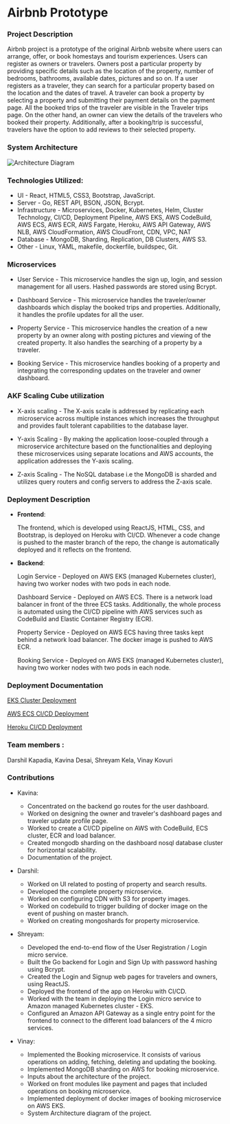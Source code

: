 # Airbnb Prototype


### Project Description

Airbnb project is a prototype of the original Airbnb website where users can arrange, offer, or book homestays and tourism experiences. Users can register as owners or travelers. Owners post a particular property by providing specific details such as the location of the property, number of bedrooms, bathrooms, available dates, pictures and so on. If a user registers as a traveler, they can search for a particular property based on the location and the dates of travel. A traveler can book a property by selecting a property and submitting their payment details on the payment page. All the booked trips of the traveler are visible in the Traveler trips page. On the other hand, an owner can view the details of the travelers who booked their property. Additionally, after a booking/trip is successful, travelers have the option to add reviews to their selected property.


### System Architecture

![Architecture Diagram](https://github.com/nguyensjsu/fa19-281-tech-phantoms/blob/master/Photos/AWS%20Network%20Diagram.png)


### Technologies Utilized:

- UI - React, HTML5, CSS3, Bootstrap, JavaScript.
- Server - Go, REST API, BSON, JSON, Bcrypt.
- Infrastructure - Microservices, Docker, Kubernetes, Helm, Cluster Technology, CI/CD, Deployment Pipeline, AWS EKS, AWS CodeBuild, AWS ECS, AWS ECR, AWS Fargate, Heroku, AWS API Gateway, AWS NLB, AWS CloudFormation, AWS CloudFront, CDN, VPC, NAT
- Database - MongoDB, Sharding, Replication, DB Clusters, AWS S3.
- Other - Linux, YAML, makefile, dockerfile, buildspec, Git.

### Microservices

- User Service - This microservice handles the sign up, login, and session management for all users. Hashed passwords are stored using Bcrypt.

- Dashboard Service - This microservice handles the traveler/owner dashboards which display the booked trips and properties. Additionally, it handles the profile updates for all the user. 

- Property Service - This microservice handles the creation of a new property by an owner along with posting pictures and viewing of the created property. It also handles the searching of a property by a traveler.

- Booking Service - This microservice handles booking of a property and integrating the corresponding updates on the traveler and owner dashboard.


### AKF Scaling Cube utilization

- X-axis scaling - The X-axis scale is addressed by replicating each microservice across multiple instances which increases the throughput and provides fault tolerant capabilities to the database layer.

- Y-axis Scaling - By making the application loose-coupled through a microservice architecture based on the functionalities and deploying these microservices using separate locations and AWS accounts, the application addresses the Y-axis scaling.

- Z-axis Scaling - The NoSQL database i.e the MongoDB is sharded and utilizes query routers and config servers to address the Z-axis scale.


### Deployment Description

- **Frontend**:

	The frontend, which is developed using ReactJS, HTML, CSS, and Bootstrap, is deployed on Heroku with CI/CD. Whenever a code change is pushed to the master branch of the repo, the change is automatically deployed and it reflects on the frontend.

- **Backend**:

	Login Service - Deployed on AWS EKS (managed Kubernetes cluster), having two worker nodes with two pods in each node.

	Dashboard Service - Deployed on AWS ECS. There is a network load balancer in front of the three ECS tasks. Additionally, the whole process is automated using the CI/CD pipeline with AWS services such as CodeBuild and Elastic Container Registry (ECR).

	Property Service - Deployed on AWS ECS having three tasks kept behind a network load balancer. The docker image is pushed to AWS ECR.
	
	Booking Service - Deployed on AWS EKS (managed Kubernetes cluster), having two worker nodes with two pods in each node.


### Deployment Documentation 

[EKS Cluster Deployment](https://github.com/nguyensjsu/fa19-281-tech-phantoms/blob/master/eks-cluster-deployment.md)

[AWS ECS CI/CD Deployment](https://github.com/nguyensjsu/fa19-281-tech-phantoms/blob/master/aws-ecs-ci-cd-deplyment.md)

[Heroku CI/CD Deployment](https://github.com/nguyensjsu/fa19-281-tech-phantoms/blob/master/heroku-cicd.md)


### Team members :

Darshil Kapadia, Kavina Desai, Shreyam Kela, Vinay Kovuri


### Contributions

- Kavina:
	- Concentrated on the backend go routes for the user dashboard.
    - Worked on designing the owner and traveler's dashboard pages and traveler update profile page.
    - Worked to create a CI/CD pipeline on AWS with CodeBuild, ECS cluster, ECR and load balancer.
    - Created mongodb sharding on the dashboard nosql database cluster for horizontal scalability.
    - Documentation of the project.

- Darshil:
	- Worked on UI related to posting of property and search results.
	- Developed the complete property microservice.
	- Worked on configuring CDN with S3 for property images.
	- Worked on codebuild to trigger building of docker image on the event of pushing on master branch.
	- Worked on creating mongoshards for property microservice.

- Shreyam:
	- Developed the end-to-end flow of the User Registration / Login micro service. 
	- Built the Go backend for Login and Sign Up with password hashing using Bcrypt.  
	- Created the Login and Signup web pages for travelers and owners, using ReactJS. 
	- Deployed the frontend of the app on Heroku with CI/CD.  
	- Worked with the team in deploying the Login micro service to Amazon managed Kubernetes cluster - EKS. 
	- Configured an Amazon API Gateway as a single entry point for the frontend to connect to the different load balancers of the 4 micro services.

- Vinay:
	- Implemented the Booking microservice. It consists of various operations on adding, fetching, deleting and updating the booking.
	- Implemented MongoDB sharding on AWS for booking microservice.
	- Inputs about the architecture of the project.
	- Worked on front modules like payment and pages that included operations on booking microservice.
 	- Implemented deployment of docker images of booking microservice on AWS EKS.
	- System Architecture diagram of the project.
